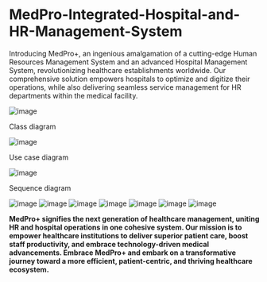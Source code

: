 # MedPro-Integrated-Hospital-and-HR-Management-System
Introducing MedPro+, an ingenious amalgamation of a cutting-edge Human Resources Management System and an advanced Hospital Management System, revolutionizing healthcare establishments worldwide. Our comprehensive solution empowers hospitals to optimize and digitize their operations, while also delivering seamless service management for HR departments within the medical facility.

![image](https://github.com/SHrouk-Hesh/-MedPro-Integrated-Hospital-and-HR-Management-System/assets/121517766/acd03717-ba90-41f3-bf9f-41acb71ea789)

Class diagram

![image](https://github.com/SHrouk-Hesh/-MedPro-Integrated-Hospital-and-HR-Management-System/assets/121517766/2f2d4223-f7d7-4ef9-85b6-1be64e645463)

Use case diagram 

![image](https://github.com/SHrouk-Hesh/-MedPro-Integrated-Hospital-and-HR-Management-System/assets/121517766/f9a8bc23-0a8e-4a37-9024-6f5ab876da72)

Sequence diagram 


![image](https://github.com/SHrouk-Hesh/-MedPro-Integrated-Hospital-and-HR-Management-System/assets/121517766/9a998d77-4b29-4292-8ead-a8ac3841fd73)
![image](https://github.com/SHrouk-Hesh/-MedPro-Integrated-Hospital-and-HR-Management-System/assets/121517766/d948b315-c701-4190-a91d-3dfbfa1cb937)
![image](https://github.com/SHrouk-Hesh/-MedPro-Integrated-Hospital-and-HR-Management-System/assets/121517766/cb5184c1-6953-4efa-acfa-8e5b42f54007)
![image](https://github.com/SHrouk-Hesh/-MedPro-Integrated-Hospital-and-HR-Management-System/assets/121517766/f8a982c3-11e6-4640-958d-f8095930eb0f)
![image](https://github.com/SHrouk-Hesh/-MedPro-Integrated-Hospital-and-HR-Management-System/assets/121517766/14c4839f-7ebd-46df-9b91-c47d2c891e3e)
![image](https://github.com/SHrouk-Hesh/-MedPro-Integrated-Hospital-and-HR-Management-System/assets/121517766/8f8829b4-e6a2-4a29-ac59-241710f15815)
![image](https://github.com/SHrouk-Hesh/-MedPro-Integrated-Hospital-and-HR-Management-System/assets/121517766/5fb5d87d-2064-4fe0-bc5a-19b33508c832)


**MedPro+ signifies the next generation of healthcare management, uniting HR and hospital operations in one cohesive system. Our mission is to empower healthcare institutions to deliver superior patient care, boost staff productivity, and embrace technology-driven medical advancements. Embrace MedPro+ and embark on a transformative journey toward a more efficient, patient-centric, and thriving healthcare ecosystem.**
